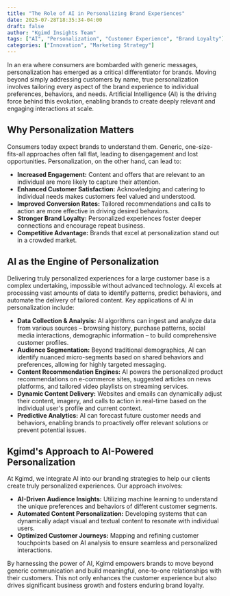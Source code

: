 ```yaml
---
title: "The Role of AI in Personalizing Brand Experiences"
date: 2025-07-28T18:35:34-04:00
draft: false
author: "Kgimd Insights Team"
tags: ["AI", "Personalization", "Customer Experience", "Brand Loyalty"]
categories: ["Innovation", "Marketing Strategy"]
---
```


In an era where consumers are bombarded with generic messages, personalization has emerged as a critical differentiator for brands. Moving beyond simply addressing customers by name, true personalization involves tailoring every aspect of the brand experience to individual preferences, behaviors, and needs. Artificial Intelligence (AI) is the driving force behind this evolution, enabling brands to create deeply relevant and engaging interactions at scale.

## Why Personalization Matters

Consumers today expect brands to understand them. Generic, one-size-fits-all approaches often fall flat, leading to disengagement and lost opportunities. Personalization, on the other hand, can lead to:

*   **Increased Engagement:** Content and offers that are relevant to an individual are more likely to capture their attention.
*   **Enhanced Customer Satisfaction:** Acknowledging and catering to individual needs makes customers feel valued and understood.
*   **Improved Conversion Rates:** Tailored recommendations and calls to action are more effective in driving desired behaviors.
*   **Stronger Brand Loyalty:** Personalized experiences foster deeper connections and encourage repeat business.
*   **Competitive Advantage:** Brands that excel at personalization stand out in a crowded market.

## AI as the Engine of Personalization

Delivering truly personalized experiences for a large customer base is a complex undertaking, impossible without advanced technology. AI excels at processing vast amounts of data to identify patterns, predict behaviors, and automate the delivery of tailored content. Key applications of AI in personalization include:

*   **Data Collection & Analysis:** AI algorithms can ingest and analyze data from various sources – browsing history, purchase patterns, social media interactions, demographic information – to build comprehensive customer profiles.
*   **Audience Segmentation:** Beyond traditional demographics, AI can identify nuanced micro-segments based on shared behaviors and preferences, allowing for highly targeted messaging.
*   **Content Recommendation Engines:** AI powers the personalized product recommendations on e-commerce sites, suggested articles on news platforms, and tailored video playlists on streaming services.
*   **Dynamic Content Delivery:** Websites and emails can dynamically adjust their content, imagery, and calls to action in real-time based on the individual user's profile and current context.
*   **Predictive Analytics:** AI can forecast future customer needs and behaviors, enabling brands to proactively offer relevant solutions or prevent potential issues.

## Kgimd's Approach to AI-Powered Personalization

At Kgimd, we integrate AI into our branding strategies to help our clients create truly personalized experiences. Our approach involves:

*   **AI-Driven Audience Insights:** Utilizing machine learning to understand the unique preferences and behaviors of different customer segments.
*   **Automated Content Personalization:** Developing systems that can dynamically adapt visual and textual content to resonate with individual users.
*   **Optimized Customer Journeys:** Mapping and refining customer touchpoints based on AI analysis to ensure seamless and personalized interactions.

By harnessing the power of AI, Kgimd empowers brands to move beyond generic communication and build meaningful, one-to-one relationships with their customers. This not only enhances the customer experience but also drives significant business growth and fosters enduring brand loyalty.